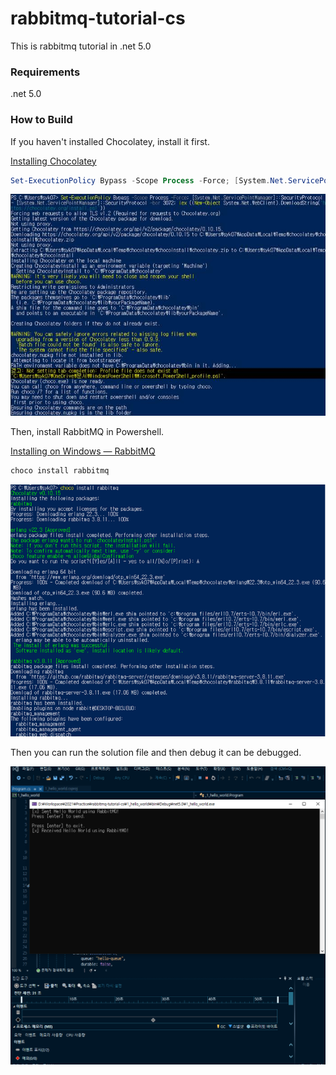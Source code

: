 # rabbitmq-tutorial-cs
This is rabbitmq tutorial in .net 5.0



### Requirements

.net 5.0



### How to Build

If you haven't installed Chocolatey, install it first.

[Installing Chocolatey](https://chocolatey.org/install)

```powershell
Set-ExecutionPolicy Bypass -Scope Process -Force; [System.Net.ServicePointManager]::SecurityProtocol = [System.Net.ServicePointManager]::SecurityProtocol -bor 3072; iex ((New-Object System.Net.WebClient).DownloadString('https://chocolatey.org/install.ps1'))
```

![image001](./images/clip_image001.jpg)

Then, install RabbitMQ in Powershell.

[Installing on Windows — RabbitMQ](https://www.rabbitmq.com/install-windows.html)

```powershell
choco install rabbitmq
```

![image002](./images/clip_image002.jpg)



Then you can run the solution file and then debug it can be debugged.

![image003](./images/clip_image003.jpg)